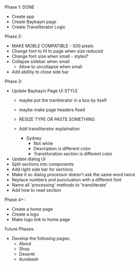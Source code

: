 Phase 1: DONE

- Create app
- Create Baybayin page
- Create Transliterator Logic

Phase 2:
- MAKE MOBLE COMPATIBLE - 500 pixels
- Change font to fit to page when size reduced
- Change font size when small - styles?
- Collapse sidebar when small
    - Allow to uncollapse when small
- Add abilitiy to close side bar

Phase 3:
- Update Baybayin Page UI
    STYLE
    - maybe put the tranliterator in a box by itself
    - maybe make page headers fixed

    - RESIZE TYPE OR PASTE SOMETHING
    - Add transliterator explaination

        - Sydney
            - Not white
            - Description is different color
            - Translitoration section is different color
- Update dialog UI
- Split sections into components
- Add right side bar for sections
- Make it so dialog processor doesn't ask the same word twice
- Replace numbers and punctuation with a different font
- Name all 'processing' methods to 'transliterate'
- Add how to read section

Phase 4+:

- Create a home page
- Create a logo
- Make logo link to home page

Future Phases:
- Develop the following pages:
    - About
    - Shop
    - Deseret
    - Aurebesh

